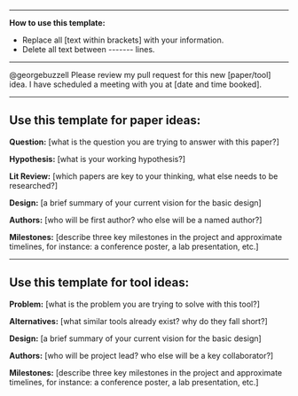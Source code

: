 -------
 **How to use this template:**
- Replace all [text within brackets] with your information.
- Delete all text between ------- lines.
-------

@georgebuzzell Please review my pull request for this new [paper/tool] idea. I have scheduled a meeting with you at [date and time booked].

-------
Use this template for paper ideas:
-------

**Question:** [what is the question you are trying to answer with this paper?]

**Hypothesis:** [what is your working hypothesis?]

**Lit Review:** [which papers are key to your thinking, what else needs to be researched?]

**Design:** [a brief summary of your current vision for the basic design]

**Authors:** [who will be first author? who else will be a named author?]

**Milestones:** [describe three key milestones in the project and approximate timelines, for instance: a conference poster, a lab presentation, etc.]

-------
Use this template for tool ideas:
-------

**Problem:** [what is the problem you are trying to solve with this tool?]

**Alternatives:** [what similar tools already exist? why do they fall short?]

**Design:** [a brief summary of your current vision for the basic design]

**Authors:** [who will be project lead? who else will be a key collaborator?]

**Milestones:** [describe three key milestones in the project and approximate timelines, for instance: a conference poster, a lab presentation, etc.]